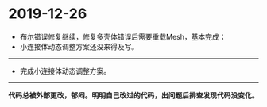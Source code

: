 # 2019-12-26

- 布尔错误修复继续，修复多壳体错误后需要重载Mesh，基本完成；
- 小连接体动态调整方案还没来得及写。

---

- 完成小连接体动态调整方案。

---

**代码总被外部更改，郁闷。明明自己改过的代码，出问题后排查发现代码没变化。**

